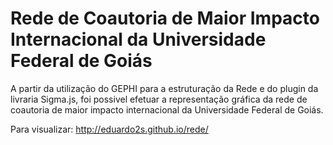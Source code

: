 # Rede de Coautoria de Maior Impacto Internacional da Universidade Federal de Goiás
A partir da utilização do GEPHI para a estruturação da Rede e do plugin da livraria Sigma.js, foi possivel efetuar a representação gráfica da rede de coautoria de maior impacto internacional da Universidade Federal de Goiás.

Para visualizar: http://eduardo2s.github.io/rede/
